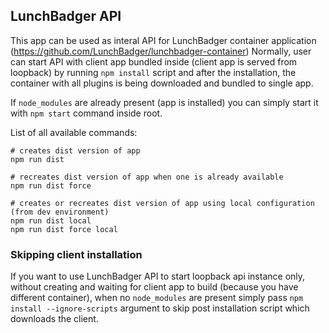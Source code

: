 ## LunchBadger API

This app can be used as interal API for LunchBadger container application (https://github.com/LunchBadger/lunchbadger-container)
Normally, user can start API with client app bundled inside (client app is served from loopback) by running `npm install` script
and after the installation, the container with all plugins is being downloaded and bundled to single app.

If `node_modules` are already present (app is installed) you can simply start it with `npm start` command inside root.

List of all available commands:

```
# creates dist version of app
npm run dist

# recreates dist version of app when one is already available
npm run dist force

# creates or recreates dist version of app using local configuration (from dev environment)
npm run dist local
npm run dist force local
```

### Skipping client installation

If you want to use LunchBadger API to start loopback api instance only, without creating and waiting for client app to build
(because you have different container), when no `node_modules` are present simply pass `npm install --ignore-scripts` argument
to skip post installation script which downloads the client.
